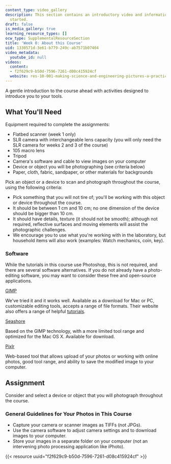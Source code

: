 ```yaml
---
content_type: video_gallery
description: This section contains an introductory video and information about getting
  started.
draft: false
is_media_gallery: true
learning_resource_types: []
ocw_type: SupplementalResourceSection
title: 'Week 0: About this Course'
uid: 1330571d-3e61-b779-249c-ab7571b07404
video_metadata:
  youtube_id: null
videos:
  content:
  - f2f629c9-b50d-7596-7261-d08c415924cf
  website: res-10-001-making-science-and-engineering-pictures-a-practical-guide-to-presenting-your-work-spring-2016
---
```

A gentle introduction to the course ahead with activities designed to introduce you to your tools.

## What You'll Need

Equipment required to complete the assignments:

- Flatbed scanner (week 1 only)
- SLR camera with interchangeable lens capacity (you will only need the SLR camera for weeks 2 and 3 of the course)
- 105 macro lens
- Tripod
- Camera's software and cable to view images on your computer
- Device or object you will be photographing (see criteria below)
- Paper, cloth, fabric, sandpaper, or other materials for backgrounds

Pick an object or a device to scan and photograph throughout the course, using the following criteria:

- Pick something that you will not tire of; you'll be working with this object or device throughout the course.
- It should be between 1 cm and 10 cm; no one dimension of the device should be bigger than 10 cm.
- It should have details, texture (it should not be smooth); although not required, reflective surfaces and moving elements will assist the photographic challenges.
- We encourage you to use what you're working with in the laboratory, but household items will also work (examples: Watch mechanics, coin, key).

### Software

While the tutorials in this course use Photoshop, this is not required, and there are several software alternatives. If you do not already have a photo-editing software, you may want to consider these free and open-source applications.

[GIMP](http://www.gimp.org/)

We've tried it and it works well. Available as a download for Mac or PC, customizable editing tools, accepts a range of file formats. Their website also offers a range of helpful [tutorials](http://www.gimp.org/tutorials/).

[Seashore](https://sourceforge.net/projects/seashore/)

Based on the GIMP technology, with a more limited tool range and optimized for the Mac OS X. Available for download.

[Pixlr](https://pixlr.com/)

Web-based tool that allows upload of your photos or working with online photos, good tool range, and ability to save the modified image to your computer.

## Assignment

Consider and select a device or object that you will photograph throughout the course.

### General Guidelines for Your Photos in This Course

- Capture your camera or scanner images as TIFFs (not JPGs).
- Use the camera software to adjust camera settings and to download images to your computer.
- Store your images in a separate folder on your computer (not an intervening photo processing application like iPhoto).

{{< resource uuid="f2f629c9-b50d-7596-7261-d08c415924cf" >}}